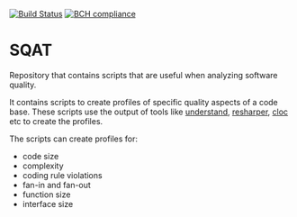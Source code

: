[![Build Status](https://travis-ci.org/rschuitema/sqatt.svg?branch=master)](https://travis-ci.org/rschuitema/sqatt)
[![BCH compliance](https://bettercodehub.com/edge/badge/rschuitema/sqat?branch=master)](https://bettercodehub.com/)
# SQAT
Repository that contains scripts that are useful when analyzing software quality.

It contains scripts to create profiles of specific quality aspects of a code base.
These scripts use the output of tools like 
<a href="https://scitools.com/">understand</a>, 
<a href="https://www.jetbrains.com/resharper/">resharper</a>, 
<a href="https://github.com/AlDanial/cloc">cloc</a> etc to create the profiles.

The scripts can create profiles for:
* code size
* complexity
* coding rule violations
* fan-in and fan-out
* function size
* interface size

